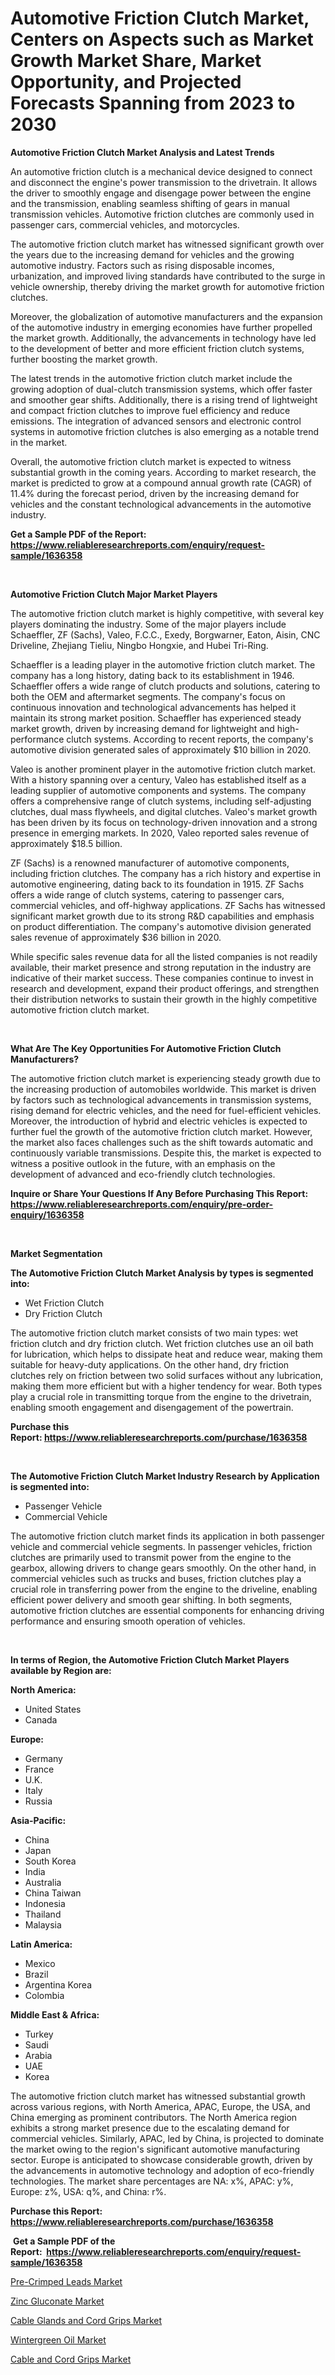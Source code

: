 <p><h1>Automotive Friction Clutch Market, Centers on Aspects such as Market Growth Market Share, Market Opportunity, and Projected Forecasts Spanning from 2023 to 2030</h1></p><p><strong>Automotive Friction Clutch Market Analysis and Latest Trends</strong></p>
<p><p>An automotive friction clutch is a mechanical device designed to connect and disconnect the engine's power transmission to the drivetrain. It allows the driver to smoothly engage and disengage power between the engine and the transmission, enabling seamless shifting of gears in manual transmission vehicles. Automotive friction clutches are commonly used in passenger cars, commercial vehicles, and motorcycles.</p><p>The automotive friction clutch market has witnessed significant growth over the years due to the increasing demand for vehicles and the growing automotive industry. Factors such as rising disposable incomes, urbanization, and improved living standards have contributed to the surge in vehicle ownership, thereby driving the market growth for automotive friction clutches.</p><p>Moreover, the globalization of automotive manufacturers and the expansion of the automotive industry in emerging economies have further propelled the market growth. Additionally, the advancements in technology have led to the development of better and more efficient friction clutch systems, further boosting the market growth.</p><p>The latest trends in the automotive friction clutch market include the growing adoption of dual-clutch transmission systems, which offer faster and smoother gear shifts. Additionally, there is a rising trend of lightweight and compact friction clutches to improve fuel efficiency and reduce emissions. The integration of advanced sensors and electronic control systems in automotive friction clutches is also emerging as a notable trend in the market.</p><p>Overall, the automotive friction clutch market is expected to witness substantial growth in the coming years. According to market research, the market is predicted to grow at a compound annual growth rate (CAGR) of 11.4% during the forecast period, driven by the increasing demand for vehicles and the constant technological advancements in the automotive industry.</p></p>
<p><strong>Get a Sample PDF of the Report:&nbsp; <a href="https://www.reliableresearchreports.com/enquiry/request-sample/1636358">https://www.reliableresearchreports.com/enquiry/request-sample/1636358</a></strong></p>
<p>&nbsp;</p>
<p><strong>Automotive Friction Clutch Major Market Players</strong></p>
<p><p>The automotive friction clutch market is highly competitive, with several key players dominating the industry. Some of the major players include Schaeffler, ZF (Sachs), Valeo, F.C.C., Exedy, Borgwarner, Eaton, Aisin, CNC Driveline, Zhejiang Tieliu, Ningbo Hongxie, and Hubei Tri-Ring.</p><p>Schaeffler is a leading player in the automotive friction clutch market. The company has a long history, dating back to its establishment in 1946. Schaeffler offers a wide range of clutch products and solutions, catering to both the OEM and aftermarket segments. The company's focus on continuous innovation and technological advancements has helped it maintain its strong market position. Schaeffler has experienced steady market growth, driven by increasing demand for lightweight and high-performance clutch systems. According to recent reports, the company's automotive division generated sales of approximately $10 billion in 2020.</p><p>Valeo is another prominent player in the automotive friction clutch market. With a history spanning over a century, Valeo has established itself as a leading supplier of automotive components and systems. The company offers a comprehensive range of clutch systems, including self-adjusting clutches, dual mass flywheels, and digital clutches. Valeo's market growth has been driven by its focus on technology-driven innovation and a strong presence in emerging markets. In 2020, Valeo reported sales revenue of approximately $18.5 billion.</p><p>ZF (Sachs) is a renowned manufacturer of automotive components, including friction clutches. The company has a rich history and expertise in automotive engineering, dating back to its foundation in 1915. ZF Sachs offers a wide range of clutch systems, catering to passenger cars, commercial vehicles, and off-highway applications. ZF Sachs has witnessed significant market growth due to its strong R&D capabilities and emphasis on product differentiation. The company's automotive division generated sales revenue of approximately $36 billion in 2020.</p><p>While specific sales revenue data for all the listed companies is not readily available, their market presence and strong reputation in the industry are indicative of their market success. These companies continue to invest in research and development, expand their product offerings, and strengthen their distribution networks to sustain their growth in the highly competitive automotive friction clutch market.</p></p>
<p>&nbsp;</p>
<p><strong>What Are The Key Opportunities For Automotive Friction Clutch Manufacturers?</strong></p>
<p><p>The automotive friction clutch market is experiencing steady growth due to the increasing production of automobiles worldwide. This market is driven by factors such as technological advancements in transmission systems, rising demand for electric vehicles, and the need for fuel-efficient vehicles. Moreover, the introduction of hybrid and electric vehicles is expected to further fuel the growth of the automotive friction clutch market. However, the market also faces challenges such as the shift towards automatic and continuously variable transmissions. Despite this, the market is expected to witness a positive outlook in the future, with an emphasis on the development of advanced and eco-friendly clutch technologies.</p></p>
<p><strong>Inquire or Share Your Questions If Any Before Purchasing This Report: <a href="https://www.reliableresearchreports.com/enquiry/pre-order-enquiry/1636358">https://www.reliableresearchreports.com/enquiry/pre-order-enquiry/1636358</a></strong></p>
<p>&nbsp;</p>
<p><strong>Market Segmentation</strong></p>
<p><strong>The Automotive Friction Clutch Market Analysis by types is segmented into:</strong></p>
<p><ul><li>Wet Friction Clutch</li><li>Dry Friction Clutch</li></ul></p>
<p><p>The automotive friction clutch market consists of two main types: wet friction clutch and dry friction clutch. Wet friction clutches use an oil bath for lubrication, which helps to dissipate heat and reduce wear, making them suitable for heavy-duty applications. On the other hand, dry friction clutches rely on friction between two solid surfaces without any lubrication, making them more efficient but with a higher tendency for wear. Both types play a crucial role in transmitting torque from the engine to the drivetrain, enabling smooth engagement and disengagement of the powertrain.</p></p>
<p><strong>Purchase this Report:&nbsp;<a href="https://www.reliableresearchreports.com/purchase/1636358">https://www.reliableresearchreports.com/purchase/1636358</a></strong></p>
<p>&nbsp;</p>
<p><strong>The Automotive Friction Clutch Market Industry Research by Application is segmented into:</strong></p>
<p><ul><li>Passenger Vehicle</li><li>Commercial Vehicle</li></ul></p>
<p><p>The automotive friction clutch market finds its application in both passenger vehicle and commercial vehicle segments. In passenger vehicles, friction clutches are primarily used to transmit power from the engine to the gearbox, allowing drivers to change gears smoothly. On the other hand, in commercial vehicles such as trucks and buses, friction clutches play a crucial role in transferring power from the engine to the driveline, enabling efficient power delivery and smooth gear shifting. In both segments, automotive friction clutches are essential components for enhancing driving performance and ensuring smooth operation of vehicles.</p></p>
<p>&nbsp;</p>
<p><strong>In terms of Region, the Automotive Friction Clutch Market Players available by Region are:</strong></p>
<p>
    <p> <strong> North America: </strong>
        <ul>
            <li>United States</li>
            <li>Canada</li>
        </ul>
        </p> 
    <p> <strong> Europe: </strong>
        <ul>
            <li>Germany</li>
            <li>France</li>
            <li>U.K.</li>
            <li>Italy</li>
            <li>Russia</li>
        </ul>
        </p> 
    <p> <strong> Asia-Pacific: </strong>
        <ul>
            <li>China</li>
            <li>Japan</li>
            <li>South Korea</li>
            <li>India</li>
            <li>Australia</li>
            <li>China Taiwan</li>
            <li>Indonesia</li>
            <li>Thailand</li>
            <li>Malaysia</li>
        </ul>
        </p> 
    <p> <strong> Latin America: </strong>
        <ul>
            <li>Mexico</li>
            <li>Brazil</li>
            <li>Argentina Korea</li>
            <li>Colombia</li>
        </ul>
        </p> 
    <p> <strong> Middle East & Africa: </strong>
        <ul>
            <li>Turkey</li>
            <li>Saudi</li>
            <li>Arabia</li>
            <li>UAE</li>
            <li>Korea</li>
        </ul>
    </p>
    </p>
<p><p>The automotive friction clutch market has witnessed substantial growth across various regions, with North America, APAC, Europe, the USA, and China emerging as prominent contributors. The North America region exhibits a strong market presence due to the escalating demand for commercial vehicles. Similarly, APAC, led by China, is projected to dominate the market owing to the region's significant automotive manufacturing sector. Europe is anticipated to showcase considerable growth, driven by the advancements in automotive technology and adoption of eco-friendly technologies. The market share percentages are NA: x%, APAC: y%, Europe: z%, USA: q%, and China: r%.</p></p>
<p><strong>Purchase this Report: <a href="https://www.reliableresearchreports.com/purchase/1636358">https://www.reliableresearchreports.com/purchase/1636358</a></strong></p>
<p>&nbsp;<strong>Get a Sample PDF of the Report:&nbsp;&nbsp;<a href="https://www.reliableresearchreports.com/enquiry/request-sample/1636358">https://www.reliableresearchreports.com/enquiry/request-sample/1636358</a></strong></p>
<p><strong></strong></p>
<p><p><a href="https://www.linkedin.com/pulse/pre-crimped-leads-market-research-report-unlocks-analysis-tme7c/">Pre-Crimped Leads Market</a></p><p><a href="https://medium.com/@mskylatoy/zinc-gluconate-market-report-reveals-the-latest-trends-and-growth-opportunities-of-this-market-0d9133dcc2e0">Zinc Gluconate Market</a></p><p><a href="https://www.linkedin.com/pulse/cable-glands-cord-grips-market-share-amp-new-trends-analysis-k9wec/">Cable Glands and Cord Grips Market</a></p><p><a href="https://medium.com/@jackyhammes/wintergreen-oil-market-opportunities-and-strategies-forecast-for-period-from-2023-2030-0b963ce883c5">Wintergreen Oil Market</a></p><p><a href="https://www.linkedin.com/pulse/cable-cord-grips-market-research-report-provides-thorough-o2qcc/">Cable and Cord Grips Market</a></p></p>